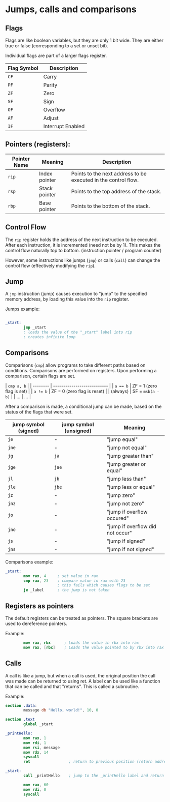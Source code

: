 # Jumps, calls and comparisons

## Flags

Flags are like boolean variables, but they are only 1 bit wide.
They are either true or false (corresponding to a set or unset bit).

Individual flags are part of a larger flags register.

| Flag Symbol | Description       |
| ----------- | ----------------- |
| `CF`         | Carry             |
| `PF`         | Parity            |
| `ZF`         | Zero              |
| `SF`         | Sign              |
| `OF`         | Overflow          |
| `AF`         | Adjust            |
| `IF`         | Interrupt Enabled |


## Pointers (registers):

| Pointer Name | Meaning       | Description                             |
| ------------ | ------------- | --------------------------------------- |
| `rip`         | Index pointer | Points to the next address to be executed in the control flow. |
| `rsp`         | Stack pointer | Points to the top address of the stack. |
| `rbp`         | Base pointer  | Points to the bottom of the stack.      |



## Control Flow

The `rip` register holds the address of the next instruction to be executed.
After each instruction, it is incremented (need not be by 1).
This makes the control flow naturally top to bottom.
(instruction pointer / program counter)

However, some instructions like jumps (`jmp`) or calls (`call`) can change the
control flow (effectively modifying the `rip`).

## Jump

A `jmp` instruction (jump) causes execution to "jump" to the specified memory address, by loading this value into the `rip` register.

Jumps example:

```nasm

_start:
        jmp _start
        ; loads the value of the "_start" label into rip
        ; creates infinite loop
```


## Comparisons

Comparisons (`cmp`) allow programs to take different paths based on conditions.
Comparisons are performed on registers.
Upon performing a comparison, certain flags are set.

| `cmp a, b`                              |
| -------- | --------------------------- |
| `a == b`  | ZF = 1 (zero flag is set)   |
| `a != b`  | ZF = 0 (zero flag is reset) |
| (always) | SF = `msb(a - b)`             |
| ...      | ...                         |

After a comparison is made, a conditional jump can be made, based on the status of the flags that were set.

| jump symbol (signed) | jump symbol (unsigned) | Meaning                  |
| -------------------- | -----------------------|------------------------- |
| `je`                  | -                      | "jump equal"             |
| `jne`                 | -                      | "jump not equal"         |
| `jg`                  | `ja`                    | "jump greater than"      |
| `jge`                 | `jae`                   | "jump greater or equal"  |
| `jl`                  | `jb`                    | "jump less than"         |
| `jle`                 | `jbe`                   | "jump less or equal"     |
| `jz`                  | -                      | "jump zero"              |
| `jnz`                 | -                      | "jump not zero"          |
| `jo`                  | -                      | "jump if overflow occured" |
| `jno`                 | -                      | "jump if overflow did not occur" |
| `js`                  | -                      | "jump if signed"         |
| `jns`                 | -                      | "jump if not signed"     |


Comparisons example:
```nasm
_start:
        mov rax, 4     ; set value in rax
        cmp rax, 23    ; compare value in rax with 23
                       ; this fails which causes flags to be set
        je _label      ; the jump is not taken
```


## Registers as pointers

The default registers can be treated as pointers.
The square brackets are used to dereference pointers.

Example:
```nasm
        mov rax, rbx      ; Loads the value in rbx into rax
        mov rax, [rbx]    ; Loads the value pointed to by rbx into rax
```

## Calls
A call is like a jump, but when a call is used, the original position the call
was made can be returned to using ret.
A label can be used like a function that can be called and that "returns".
This is called a subroutine.

Example:

```nasm
section .data:
        message db "Hello, world!", 10, 0

section .text
        global _start

_printHello:
        mov rax, 1
        mov rdi, 1
        mov rsi, message
        mov rdx, 14
        syscall
        ret                 ; return to previous position (return address)

_start:
        call _printHello    ; jump to the _printHello label and return

        mov rax, 60
        mov rdi, 0
        syscall
```